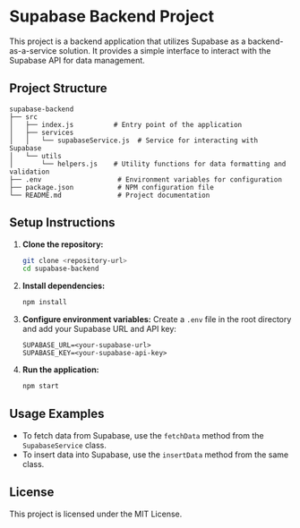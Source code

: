 # Supabase Backend Project

This project is a backend application that utilizes Supabase as a backend-as-a-service solution. It provides a simple interface to interact with the Supabase API for data management.

## Project Structure

```
supabase-backend
├── src
│   ├── index.js          # Entry point of the application
│   ├── services
│   │   └── supabaseService.js  # Service for interacting with Supabase
│   └── utils
│       └── helpers.js    # Utility functions for data formatting and validation
├── .env                   # Environment variables for configuration
├── package.json           # NPM configuration file
└── README.md              # Project documentation
```

## Setup Instructions

1. **Clone the repository:**
   ```bash
   git clone <repository-url>
   cd supabase-backend
   ```

2. **Install dependencies:**
   ```bash
   npm install
   ```

3. **Configure environment variables:**
   Create a `.env` file in the root directory and add your Supabase URL and API key:
   ```
   SUPABASE_URL=<your-supabase-url>
   SUPABASE_KEY=<your-supabase-api-key>
   ```

4. **Run the application:**
   ```bash
   npm start
   ```

## Usage Examples

- To fetch data from Supabase, use the `fetchData` method from the `SupabaseService` class.
- To insert data into Supabase, use the `insertData` method from the same class.

## License

This project is licensed under the MIT License.